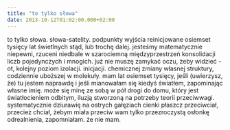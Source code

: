 ```yaml
---
title: "to tylko słowa"
date: 2013-10-12T01:02:00.000+02:00
---
```

to tylko słowa. słowa-satelity. podpunkty wyjścia reinicjowane osiemset tysięcy lat świetlnych stąd, lub trochę dalej. jesteśmy matematycznie niepewni, rzuceni niedbale w szarociemną międzyprzestrzeń konsolidacji liczb pojedynczych i mnogich. już nie muszę zamykać oczu, żeby widzieć - ot, kolejny poziom izolacji. inicjacji. chemicznej zmiany własnej struktury, codziennie uboższej w molekuły. mam lat osiemset tysięcy, jeśli (uwierzysz, że) tu jestem naprawdę i jeśli mianowałam się kiedyś światłem, zapominając własne imię. może się minę ze sobą w pół drogi do domu, który jest światłocieniem odbitym, iluzją stworzoną na potrzeby teorii przeciwwagi. systematycznie dziurawię na ostrych gałęziach cienki płaszcz przeciwciał, przecież chciał, żebym miała przeciw wam tylko przezroczystą osłonkę odrealnienia, zapomniałam. że nie mam.
